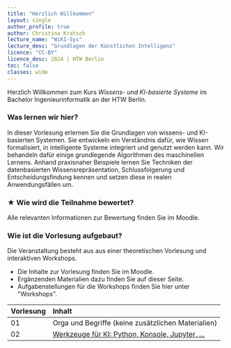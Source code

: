 ```yaml
---
title: "Herzlich Willkommen"
layout: single
author_profile: true
author: Christina Kratsch
lecture_name: "WiKI-Sys"
lecture_desc: "Grundlagen der Künstlichen Intelligenz"
licence: "CC-BY"
licence_desc: 2024 | HTW Berlin 
toc: false
classes: wide
---
```



Herzlich Willkommen zum Kurs _Wissens- und KI-basierte Systeme_ im Bachelor Ingenieurinformatik an der HTW Berlin.

### Was lernen wir hier?

In dieser Vorlesung erlernen Sie die Grundlagen von wissens- und KI-basierten Systemen. Sie entwickeln ein Verständnis dafür, wie Wissen formalisiert, in intelligente Systeme integriert und genutzt werden kann. Wir behandeln dafür einige grundlegende Algorithmen des maschinellen Lernens. Anhand praxisnaher Beispiele lernen Sie Techniken der datenbasierten Wissensrepräsentation, Schlussfolgerung und Entscheidungsfindung kennen und setzen diese in realen Anwendungsfällen um.

### ★ Wie wird die Teilnahme bewertet?

Alle relevanten Informationen zur Bewertung finden Sie im Moodle.

### Wie ist die Vorlesung aufgebaut?

Die Veranstaltung besteht aus aus einer theoretischen Vorlesung und interaktiven Workshops.
* Die Inhalte zur Vorlesung finden Sie im Moodle.
* Ergänzenden Materialien dazu finden Sie auf dieser Seite.
* Aufgabenstellungen für die Workshops finden Sie hier unter "Workshops".



| Vorlesung | Inhalt | 
|:------------- |  :---------- |
| 01 | Orga und Begriffe (keine zusätzlichen Materialien) |
| 02 | [Werkzeuge für KI: Python, Konsole, Jupyter, ...](/lectures/02/02.md) |
